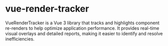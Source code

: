 # vue-render-tracker
VueRenderTracker is a Vue 3 library that tracks and highlights component re-renders to help optimize application performance. It provides real-time visual overlays and detailed reports, making it easier to identify and resolve inefficiencies.
